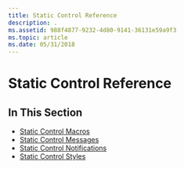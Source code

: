 ```yaml
---
title: Static Control Reference
description: .
ms.assetid: 988f4877-9232-4d80-9141-36131e59a9f3
ms.topic: article
ms.date: 05/31/2018
---
```


# Static Control Reference

## In This Section

-   [Static Control Macros](bumper-static-control-reference-macros.md)
-   [Static Control Messages](bumper-static-control-reference-messages.md)
-   [Static Control Notifications](bumper-static-control-reference-notifications.md)
-   [Static Control Styles](static-control-styles.md)

 

 




